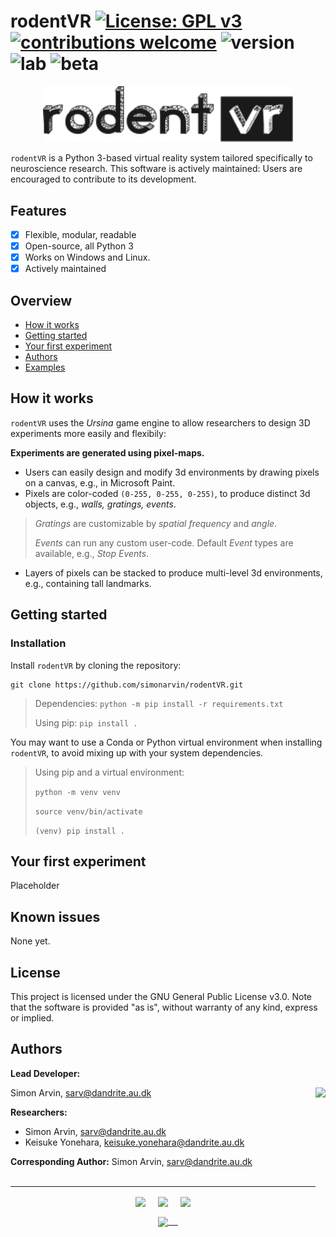 # rodentVR [![License: GPL v3](https://img.shields.io/badge/License-GPLv3-blue.svg)](https://www.gnu.org/licenses/gpl-3.0) [![contributions welcome](https://img.shields.io/badge/contributions-welcome-brightgreen.svg?style=flat)](https://github.com/simonarvin/eyeloop/issues) ![version](https://img.shields.io/badge/version-0.1--beta-brightgreen) ![lab](https://img.shields.io/badge/yonehara-lab-blue) ![beta](https://img.shields.io/badge/-beta-orange)

<p align="center">
<img src="https://github.com/simonarvin/rodentVR/blob/main/misc/graphics/rodentvr_title.svg"  width="400">
</p>

`rodentVR` is a Python 3-based virtual reality system tailored specifically to neuroscience research. This software is actively maintained: Users are encouraged to contribute to its development.

## Features ##
- [x] Flexible, modular, readable
- [x] Open-source, all Python 3
- [x] Works on Windows and Linux.
- [x] Actively maintained

## Overview ##
- [How it works](#how-it-works)
- [Getting started](#getting-started)
- [Your first experiment](#your-first-experiment)
- [Authors](#authors)
- [Examples](https://github.com/simonarvin/eyeloop/blob/master/examples)

## How it works ##
`rodentVR` uses the *Ursina* game engine to allow researchers to design 3D experiments more easily and flexibily: 

**Experiments are generated using pixel-maps.**
- Users can easily design and modify 3d environments by drawing pixels on a canvas, e.g., in Microsoft Paint.
- Pixels are color-coded `(0-255, 0-255, 0-255)`, to produce distinct 3d objects, e.g., *walls, gratings, events*.
> *Gratings* are customizable by *spatial frequency* and *angle*.
>
> *Events* can run any custom user-code. Default *Event* types are available, e.g., *Stop Events*.
- Layers of pixels can be stacked to produce multi-level 3d environments, e.g., containing tall landmarks.

## Getting started ##

### Installation ###
Install `rodentVR` by cloning the repository:
```
git clone https://github.com/simonarvin/rodentVR.git
```

>Dependencies: ```python -m pip install -r requirements.txt```
>
>Using pip:
> ```pip install .```

You may want to use a Conda or Python virtual environment when
installing `rodentVR`, to avoid mixing up with your system dependencies.

>Using pip and a virtual environment:
>
> ```python -m venv venv```
>
> ```source venv/bin/activate```
>
> ```(venv) pip install .```

## Your first experiment ##
Placeholder

## Known issues ##
None yet.

## License ##
This project is licensed under the GNU General Public License v3.0. Note that the software is provided "as is", without warranty of any kind, express or implied.

## Authors ##

**Lead Developer:**
<p align="right">
    <img src="https://github.com/simonarvin/eyeloop/blob/master/misc/imgs/constant.svg?raw=true" align="right" height="180">
    </p>
    
Simon Arvin, sarv@dandrite.au.dk

**Researchers:**

- Simon Arvin, sarv@dandrite.au.dk
- Keisuke Yonehara, keisuke.yonehara@dandrite.au.dk

**Corresponding Author:**
Simon Arvin, sarv@dandrite.au.dk</br></br>

---
<p align="center">
    <img src="https://github.com/simonarvin/eyeloop/blob/master/misc/imgs/aarhusuniversity.svg?raw=true" align="center" height="40">&nbsp;&nbsp;&nbsp;&nbsp;
    <img src="https://github.com/simonarvin/eyeloop/blob/master/misc/imgs/dandrite.svg?raw=true" align="center" height="40">&nbsp;&nbsp;&nbsp;&nbsp;
    <img src="https://github.com/simonarvin/eyeloop/blob/master/misc/imgs/nordicembl.svg?raw=true" align="center" height="40">
</p>
<p align="center">
    <a href="http://www.yoneharalab.com">
    <img src="https://github.com/simonarvin/eyeloop/blob/master/misc/imgs/yoneharalab.svg?raw=true" align="center" height="18">&nbsp;&nbsp;&nbsp;&nbsp;
    </a>
    </p>
